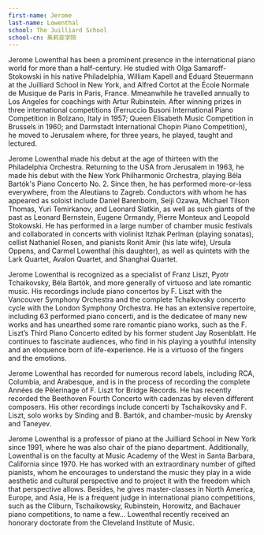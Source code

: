 ```yaml
---
first-name: Jerome
last-name: Lowenthal
school: The Juilliard School
school-cn: 茱莉亚学院
---
```

Jerome Lowenthal has been a prominent presence in the international piano world for more than a half-century. He  studied with Olga Samaroff-Stokowski in his native Philadelphia, William Kapell and Eduard Steuermann at the Juilliard School in New York, and Alfred Cortot at the  École Normale de Musique de Paris in Paris, France. Mmeanwhile he travelled annually to Los Angeles for coachings with Artur Rubinstein. After winning prizes in three international competitions (Ferruccio Busoni International Piano Competition in Bolzano, Italy in 1957; Queen Elisabeth Music Competition in Brussels in 1960; and Darmstadt International Chopin Piano Competition), he moved to Jerusalem where, for three years, he played, taught and lectured.

Jerome Lowenthal made his debut at the age of thirteen with the Philadelphia Orchestra. Returning to the USA from Jerusalem in 1963, he made his debut with the New York Philharmonic  Orchestra, playing  Béla Bartók's Piano Concerto No. 2. Since then, he has performed more-or-less everywhere, from the Aleutians to Zagreb. Conductors with whom he has appeared as soloist include Daniel Barenboim, Seiji Ozawa, Michael Tilson Thomas, Yuri Temirkanov, and Leonard Slatkin, as well as such giants of the past as Leonard Bernstein, Eugene Ormandy, Pierre Monteux and Leopold Stokowski. He has performed in a large
number of chamber music festivals and collaborated in concerts with violinist Itzhak Perlman (playing sonatas), cellist Nathaniel Rosen, and pianists Ronit Amir (his late wife), Ursula Oppens, and Carmel Lowenthal (his daughter), as well as quintets with the Lark Quartet, Avalon Quartet, and Shanghai Quartet.

Jerome Lowenthal is recognized as a specialist of Franz Liszt, Pyotr Tchaikovsky, Béla Bartók, and more generally of virtuoso and late romantic music. His recordings include piano concertos by F. Liszt with the Vancouver Symphony Orchestra and the complete Tchaikovsky concerto cycle with the London Symphony Orchestra. He has an extensive repertoire, including 63 performed piano concerti, and is the dedicatee of many new works and has unearthed some rare romantic piano works, such as the F. Liszt’s Third Piano Concerto edited by his former student Jay Rosenblatt. He continues to fascinate audiences, who find in his playing a youthful intensity and an eloquence born of life-experience. He is a virtuoso of the fingers and the emotions.

Jerome Lowenthal has recorded for numerous record labels, including RCA, Columbia, and Arabesque, and is in the process of recording the complete Années de Pèlerinage of F. Liszt for Bridge Records. He has recently recorded the Beethoven Fourth Concerto with cadenzas by eleven different composers. His other recordings include concerti by Tschaikovsky and F. Liszt, solo works by Sinding and B. Bartók, and chamber-music by Arensky and Taneyev.

Jerome Lowenthal is a professor of piano at the Juilliard School in New York since 1991, where he was also chair of the piano department. Additionally, Lowenthal is on the faculty at Music Academy of the West in Santa Barbara, California since 1970. He has worked with an extraordinary number of gifted pianists, whom he encourages to understand the music they play in a wide aesthetic and cultural perspective and to project it with the freedom which that perspective allows. Besides, he gives master-classes in North America, Europe, and Asia, He is a frequent judge in international piano competitions, such as the Cliburn, Tschaikowsky, Rubinstein, Horowitz, and Bachauer piano competitions, to name a few... Lowenthal recently received an honorary doctorate from the Cleveland Institute of Music.
